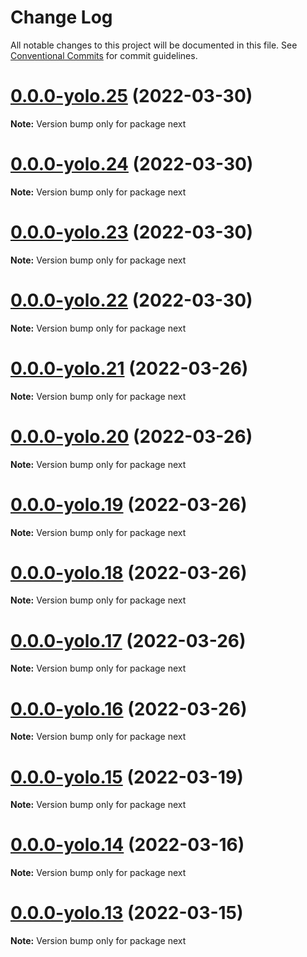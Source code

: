 # Change Log

All notable changes to this project will be documented in this file.
See [Conventional Commits](https://conventionalcommits.org) for commit guidelines.

# [0.0.0-yolo.25](https://github.com/pyramation/cosmology/compare/next@0.0.0-yolo.24...next@0.0.0-yolo.25) (2022-03-30)

**Note:** Version bump only for package next





# [0.0.0-yolo.24](https://github.com/pyramation/cosmology/compare/next@0.0.0-yolo.23...next@0.0.0-yolo.24) (2022-03-30)

**Note:** Version bump only for package next





# [0.0.0-yolo.23](https://github.com/pyramation/cosmology/compare/next@0.0.0-yolo.22...next@0.0.0-yolo.23) (2022-03-30)

**Note:** Version bump only for package next





# [0.0.0-yolo.22](https://github.com/pyramation/cosmology/compare/next@0.0.0-yolo.21...next@0.0.0-yolo.22) (2022-03-30)

**Note:** Version bump only for package next





# [0.0.0-yolo.21](https://github.com/pyramation/cosmology/compare/next@0.0.0-yolo.20...next@0.0.0-yolo.21) (2022-03-26)

**Note:** Version bump only for package next





# [0.0.0-yolo.20](https://github.com/pyramation/cosmology/compare/next@0.0.0-yolo.19...next@0.0.0-yolo.20) (2022-03-26)

**Note:** Version bump only for package next





# [0.0.0-yolo.19](https://github.com/pyramation/cosmology/compare/next@0.0.0-yolo.18...next@0.0.0-yolo.19) (2022-03-26)

**Note:** Version bump only for package next





# [0.0.0-yolo.18](https://github.com/pyramation/cosmology/compare/next@0.0.0-yolo.17...next@0.0.0-yolo.18) (2022-03-26)

**Note:** Version bump only for package next





# [0.0.0-yolo.17](https://github.com/pyramation/cosmology/compare/next@0.0.0-yolo.16...next@0.0.0-yolo.17) (2022-03-26)

**Note:** Version bump only for package next





# [0.0.0-yolo.16](https://github.com/pyramation/cosmology/compare/next@0.0.0-yolo.15...next@0.0.0-yolo.16) (2022-03-26)

**Note:** Version bump only for package next





# [0.0.0-yolo.15](https://github.com/pyramation/cosmology/compare/next@0.0.0-yolo.14...next@0.0.0-yolo.15) (2022-03-19)

**Note:** Version bump only for package next





# [0.0.0-yolo.14](https://github.com/pyramation/cosmology/compare/next@0.0.0-yolo.13...next@0.0.0-yolo.14) (2022-03-16)

**Note:** Version bump only for package next





# [0.0.0-yolo.13](https://github.com/pyramation/cosmology/compare/next@0.0.0-yolo.12...next@0.0.0-yolo.13) (2022-03-15)

**Note:** Version bump only for package next

